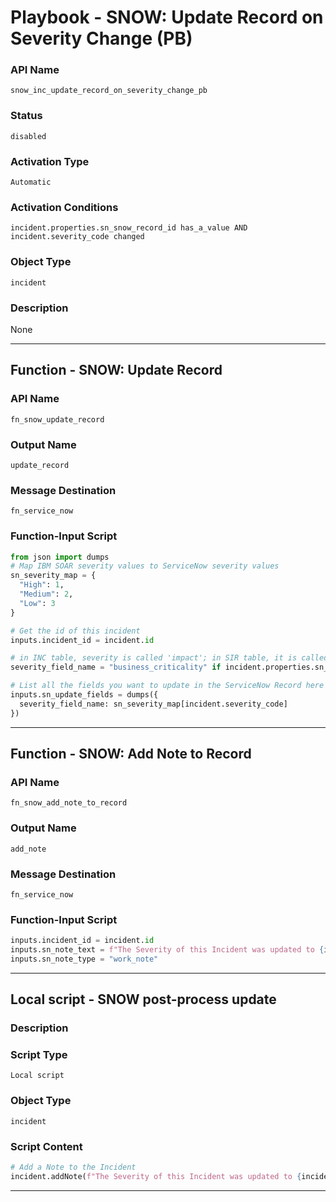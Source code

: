 <!--
    DO NOT MANUALLY EDIT THIS FILE
    THIS FILE IS AUTOMATICALLY GENERATED WITH resilient-sdk codegen
    Generated with resilient-sdk v51.0.5.0.1475
-->

# Playbook - SNOW: Update Record on Severity Change (PB)

### API Name
`snow_inc_update_record_on_severity_change_pb`

### Status
`disabled`

### Activation Type
`Automatic`

### Activation Conditions
`incident.properties.sn_snow_record_id has_a_value AND incident.severity_code changed`

### Object Type
`incident`

### Description
None


---
## Function - SNOW: Update Record

### API Name
`fn_snow_update_record`

### Output Name
`update_record`

### Message Destination
`fn_service_now`

### Function-Input Script
```python
from json import dumps
# Map IBM SOAR severity values to ServiceNow severity values
sn_severity_map = {
  "High": 1,
  "Medium": 2,
  "Low": 3
}

# Get the id of this incident
inputs.incident_id = incident.id

# in INC table, severity is called 'impact'; in SIR table, it is called 'business_criticality'
severity_field_name = "business_criticality" if incident.properties.sn_snow_table_name == "sn_si_incident" else "impact"

# List all the fields you want to update in the ServiceNow Record here with the ServiceNow field_name being the key
inputs.sn_update_fields = dumps({
  severity_field_name: sn_severity_map[incident.severity_code]
})

```

---
## Function - SNOW: Add Note to Record

### API Name
`fn_snow_add_note_to_record`

### Output Name
`add_note`

### Message Destination
`fn_service_now`

### Function-Input Script
```python
inputs.incident_id = incident.id
inputs.sn_note_text = f"The Severity of this Incident was updated to {incident.severity_code} in IBM SOAR"
inputs.sn_note_type = "work_note"

```

---

## Local script - SNOW post-process update

### Description


### Script Type
`Local script`

### Object Type
`incident`

### Script Content
```python
# Add a Note to the Incident
incident.addNote(f"The Severity of this Incident was updated to {incident.severity_code} in IBM SOAR")
```

---


